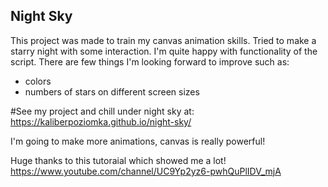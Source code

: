 ## Night Sky

This project was made to train my canvas animation skills.
Tried to make a starry night with some interaction.
I'm quite happy with functionality of the script.
There are few things I'm looking forward to improve such as:
- colors 
- numbers of stars on different screen sizes

#See my project and chill under night sky at:
https://kaliberpoziomka.github.io/night-sky/

I'm going to make more animations, canvas is really powerful!


Huge thanks to this tutoraial which showed me a lot!
https://www.youtube.com/channel/UC9Yp2yz6-pwhQuPlIDV_mjA
